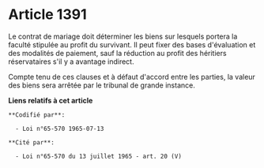 # Article 1391

Le contrat de mariage doit déterminer les biens sur lesquels portera la faculté stipulée au profit du survivant. Il peut
fixer des bases d'évaluation et des modalités de paiement, sauf la réduction au profit des héritiers réservataires s'il y a
avantage indirect.

Compte tenu de ces clauses et à défaut d'accord entre les parties, la valeur des biens sera arrêtée par le tribunal de grande
instance.

**Liens relatifs à cet article**

	**Codifié par**:

	  - Loi n°65-570 1965-07-13

	**Cité par**:

	  - Loi n°65-570 du 13 juillet 1965 - art. 20 (V)

